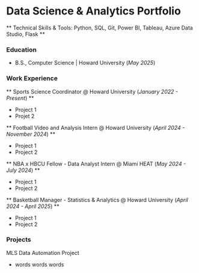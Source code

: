 # Data Science & Analytics Portfolio
** Technical Skills & Tools: Python, SQL, Git, Power BI, Tableau, Azure Data Studio, Flask **

### Education
- B.S., Computer Science | Howard University (_May 2025_)

### Work Experience
** Sports Science Coordinator @ Howard University (_January 2022 - Present_) **
- Project 1
- Projet 2

** Football Video and Analysis Intern @ Howard University (_April 2024 - November 2024_) **
- Project 1
- Project 2

** NBA x HBCU Fellow - Data Analyst Intern @ Miami HEAT (_May 2024 - July 2024_) **
- Project 1
- Project 2

** Basketball Manager - Statistics & Analytics @ Howard University (_April 2024 - April 2025_) **
- Project 1
- Project 2


### Projects
MLS Data Automation Project
- words words words

